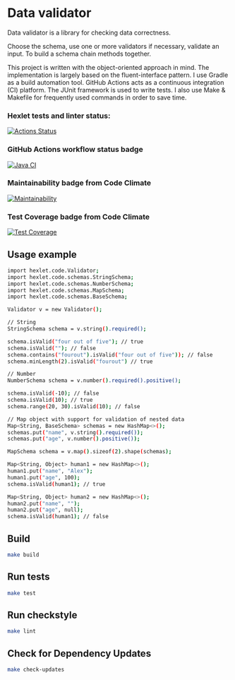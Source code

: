 # Data validator
Data validator is a library for checking data correctness.

Choose the schema, use one or more validators if necessary, validate an input.
To build a schema chain methods together.

This project is written with the object-oriented approach in mind.
The implementation is largely based on the fluent-interface pattern.
I use Gradle as a build automation tool. GitHub Actions acts as a continuous integration (CI) platform.
The JUnit framework is used to write tests. I also use Make & Makefile for frequently used commands in order to save time.

### Hexlet tests and linter status:
[![Actions Status](https://github.com/hopetoknow/java-project-78/workflows/hexlet-check/badge.svg)](https://github.com/hopetoknow/java-project-78/actions)

### GitHub Actions workflow status badge
[![Java CI](https://github.com/hopetoknow/java-project-78/actions/workflows/main.yml/badge.svg?branch=main)](https://github.com/hopetoknow/java-project-78/actions/workflows/main.yml)

### Maintainability badge from Code Climate
[![Maintainability](https://api.codeclimate.com/v1/badges/fee4d924514e71c4ae12/maintainability)](https://codeclimate.com/github/hopetoknow/java-project-78/maintainability)

### Test Coverage badge from Code Climate
[![Test Coverage](https://api.codeclimate.com/v1/badges/fee4d924514e71c4ae12/test_coverage)](https://codeclimate.com/github/hopetoknow/java-project-78/test_coverage)

## Usage example
```sh
import hexlet.code.Validator;
import hexlet.code.schemas.StringSchema;
import hexlet.code.schemas.NumberSchema;
import hexlet.code.schemas.MapSchema;
import hexlet.code.schemas.BaseSchema;

Validator v = new Validator();

// String
StringSchema schema = v.string().required();

schema.isValid("four out of five"); // true
schema.isValid(""); // false 
schema.contains("fourout").isValid("four out of five")); // false
schema.minLength(2).isValid("fourout") // true

// Number
NumberSchema schema = v.number().required().positive();

schema.isValid(-10); // false
schema.isValid(10); // true
schema.range(20, 30).isValid(10); // false

// Map object with support for validation of nested data
Map<String, BaseSchema> schemas = new HashMap<>();
schemas.put("name", v.string().required());
schemas.put("age", v.number().positive());

MapSchema schema = v.map().sizeof(2).shape(schemas);

Map<String, Object> human1 = new HashMap<>();
human1.put("name", "Alex");
human1.put("age", 100);
schema.isValid(human1); // true

Map<String, Object> human2 = new HashMap<>();
human2.put("name", "");
human2.put("age", null);
schema.isValid(human1); // false
```

## Build
```sh
make build
```

## Run tests
```sh
make test
```

## Run checkstyle
```sh
make lint
```

## Check for Dependency Updates
```sh
make check-updates
```